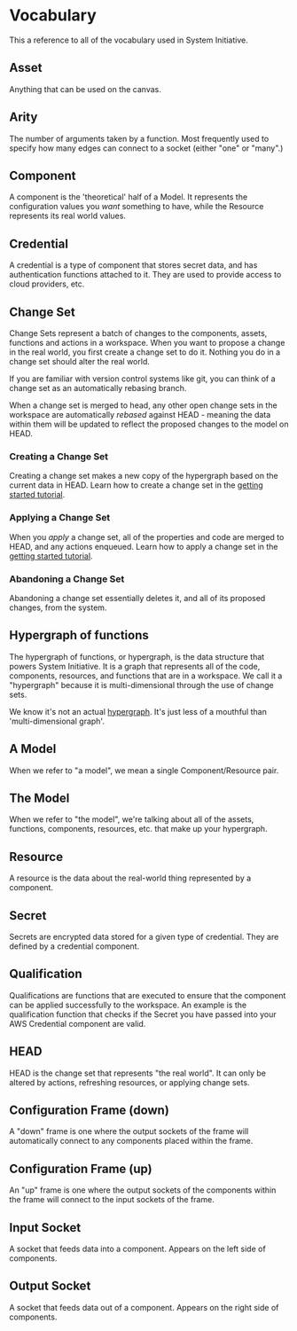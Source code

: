 # Vocabulary

This a reference to all of the vocabulary used in System Initiative.

## Asset

Anything that can be used on the canvas.

## Arity

The number of arguments taken by a function. Most frequently used to specify how many edges can
connect to a socket (either "one" or "many".)

## Component

A component is the 'theoretical' half of a Model. It represents the configuration values you *want* something to have, while the Resource represents its real world values.

## Credential

A credential is a type of component that stores secret data, and has
authentication functions attached to it. They are used to provide access to
cloud providers, etc.

## Change Set

Change Sets represent a batch of changes to the components, assets, functions
and actions in a workspace. When you want to propose a change in the real world,
you first create a change set to do it. Nothing you do in a change set should
alter the real world.

If you are familiar with version control systems like git, you can think of a
change set as an automatically rebasing branch.

When a change set is merged to head, any other open change sets in the workspace
are automatically _rebased_ against HEAD - meaning the data within them will be
updated to reflect the proposed changes to the model on HEAD.

### Creating a Change Set

Creating a change set makes a new copy of the hypergraph based on the current
data in HEAD. Learn how to create a change set in the
[getting started tutorial](/tutorials/getting-started).

### Applying a Change Set

When you _apply_ a change set, all of the properties and code are merged to
HEAD, and any actions enqueued. Learn how to apply a change set in the
[getting started tutorial](/tutorials/getting-started).

### Abandoning a Change Set

Abandoning a change set essentially deletes it, and all of its proposed changes,
from the system.

## Hypergraph of functions

The hypergraph of functions, or hypergraph, is the data structure that powers
System Initiative. It is a graph that represents all of the code, components,
resources, and functions that are in a workspace. We call it a "hypergraph"
because it is multi-dimensional through the use of change sets.

We know it's not an actual [hypergraph](https://en.wikipedia.org/wiki/Hypergraph). It's just less of a mouthful than 'multi-dimensional graph'.

## A Model

When we refer to "a model", we mean a single Component/Resource pair.

## The Model

When we refer to "the model", we're talking about all of the assets, functions,
components, resources, etc. that make up your hypergraph.

## Resource

A resource is the data about the real-world thing represented by a component.

## Secret

Secrets are encrypted data stored for a given type of credential. They are
defined by a credential component.

## Qualification

Qualifications are functions that are executed to ensure that the component can
be applied successfully to the workspace. An example is the qualification
function that checks if the Secret you have passed into your AWS Credential
component are valid.

## HEAD

HEAD is the change set that represents "the real world". It can only be altered by actions, refreshing resources, or applying change sets.

## Configuration Frame (down)

A "down" frame is one where the output sockets of the frame will automatically connect to any components placed within the frame.

## Configuration Frame (up)

An "up" frame is one where the output sockets of the components within the frame will connect to the input sockets of the frame.

## Input Socket

A socket that feeds data into a component. Appears on the left side of components.

## Output Socket

A socket that feeds data out of a component. Appears on the right side of components.
